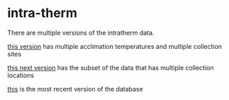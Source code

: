 # intra-therm

There are multiple versions of the intratherm data.

[this version](https://github.com/JoeyBernhardt/intra-therm/blob/master/data-processed/intratherm-multi-pop-multi-acclim.csv) has multiple acclimation temperatures and multiple collection sites



[this next version](https://github.com/JoeyBernhardt/intra-therm/blob/master/data-processed/intratherm-multi-pop.csv) has the subset of the data that has multiple collection locations



[this](https://github.com/JoeyBernhardt/intra-therm/blob/master/data-processed/intratherm-with-elev.csv) is the most recent version of the database
